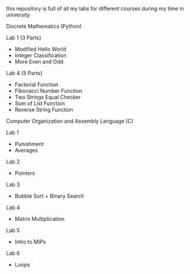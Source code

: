 this repository is full of all my labs for different courses during my time in university

Discrete Mathematics (Python)

Lab 1 (3 Parts)
* Modified Hello World
* Integer Classification
* More Even and Odd

Lab 4 (5 Parts)
* Factorial Function
* Fibonacci Number Function
* Two Strings Equal Checker
* Sum of List Function
* Reverse String Function

Computer Organization and Assembly Language (C)

Lab 1
* Punishment
* Averages

Lab 2
* Pointers

Lab 3
* Bubble Sort + Binary Search

Lab 4
* Matrix Multiplication

Lab 5
* Intro to MIPs

Lab 6
* Loops
